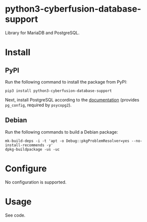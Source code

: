 # python3-cyberfusion-database-support

Library for MariaDB and PostgreSQL.

# Install

## PyPI

Run the following command to install the package from PyPI:

    pip3 install python3-cyberfusion-database-support

Next, install PostgreSQL according to the [documentation](https://www.postgresql.org/download/macosx/) (provides `pg_config`, required by `psycopg2`).

## Debian

Run the following commands to build a Debian package:

    mk-build-deps -i -t 'apt -o Debug::pkgProblemResolver=yes --no-install-recommends -y'
    dpkg-buildpackage -us -uc

# Configure

No configuration is supported.

# Usage

See code.
